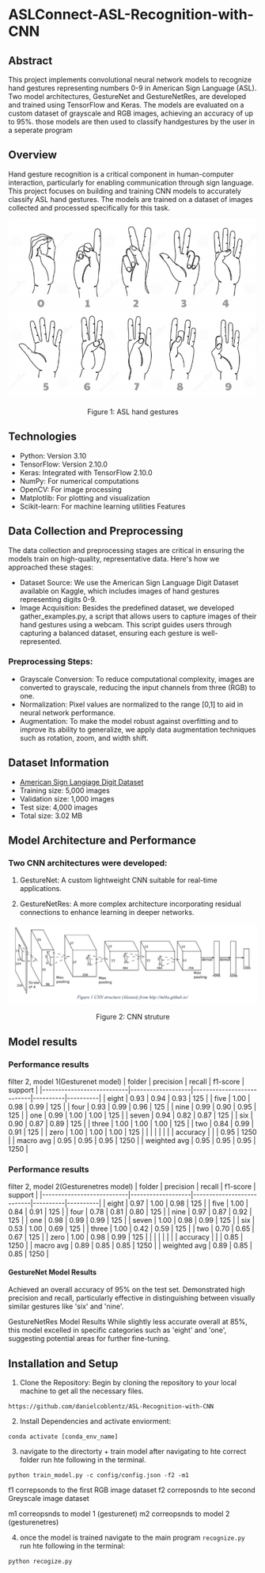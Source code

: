 # ASLConnect-ASL-Recognition-with-CNN
## Abstract
This project implements convolutional neural network models to recognize hand gestures representing numbers 0-9 in American Sign Language (ASL). Two model architectures, GestureNet and GestureNetRes, are developed and trained using TensorFlow and Keras. The models are evaluated on a custom dataset of grayscale and RGB images, achieving an accuracy of up to 95%. those models are then used to classify handgestures by the user in a seperate program

## Overview
Hand gesture recognition is a critical component in human-computer interaction, particularly for enabling communication through sign language. This project focuses on building and training CNN models to accurately classify ASL hand gestures. The models are trained on a dataset of images collected and processed specifically for this task.


![Sample Hand Gestures](/images/hand_gesture.png)
<p align="center">Figure 1: ASL hand gestures</p>

## Technologies
- Python: Version 3.10
- TensorFlow: Version 2.10.0
- Keras: Integrated with TensorFlow 2.10.0
- NumPy: For numerical computations
- OpenCV: For image processing
- Matplotlib: For plotting and visualization
- Scikit-learn: For machine learning utilities
Features

## Data Collection and Preprocessing
The data collection and preprocessing stages are critical in ensuring the models train on high-quality, representative data. Here's how we approached these stages:

- Dataset Source: We use the American Sign Language Digit Dataset available on Kaggle, which includes images of hand gestures representing digits 0-9.
- Image Acquisition: Besides the predefined dataset, we developed gather_examples.py, a script that allows users to capture images of their hand gestures using a webcam. This script guides users through capturing a balanced dataset, ensuring each gesture is well-represented.
### Preprocessing Steps:

- Grayscale Conversion: To reduce computational complexity, images are converted to grayscale, reducing the input channels from three (RGB) to one.
- Normalization: Pixel values are normalized to the range [0,1] to aid in neural network performance.
- Augmentation: To make the model robust against overfitting and to improve its ability to generalize, we apply data augmentation techniques such as rotation, zoom, and width shift.








## Dataset Information
 - [American Sign Langiage Digit Dataset](https://www.kaggle.com/datasets/rayeed045/american-sign-language-digit-dataset?resource=download)
- Training size: 5,000 images
- Validation size: 1,000 images
- Test size: 4,000 images
- Total size: 3.02 MB

## Model Architecture and Performance
### Two CNN architectures were developed:

1) GestureNet: A custom lightweight CNN suitable for real-time applications.

2) GestureNetRes: A more complex architecture incorporating residual connections to enhance learning in deeper networks.

                                                                      
                                                                       

![CNN Base Architecture](/images/CNN_architexture.png "CNN base architecture")
<p align="center">Figure 2: CNN struture</p>



## Model results
### Performance results
filter 2, model 1(Gesturenet model)
| folder                    | precision         | recall                    | f1-score |  support |
|---------------------------|-------------------|---------------------------|----------|----------|
| eight                     | 0.93              | 0.94                      | 0.93     | 125      |
| five                      | 1.00              | 0.98                      | 0.99     | 125      |
| four                      | 0.93              | 0.99                      | 0.96     | 125      |
| nine                      | 0.99              | 0.90                      | 0.95     | 125      |
| one                       | 0.99              | 1.00                      | 1.00     | 125      |
| seven                     | 0.94              | 0.82                      | 0.87     | 125      |
| six                       | 0.90              | 0.87                      | 0.89     | 125      |
| three                     | 1.00              | 1.00                      | 1.00     | 125      |
| two                       | 0.84              | 0.99                      | 0.91     | 125      |
| zero                      | 1.00              | 1.00                      | 1.00     | 125      |
|                           |                   |                           |          |          |
| accuracy                  |                   |                           | 0.95     | 1250     |
| macro avg                 | 0.95              | 0.95                      | 0.95     | 1250     |
| weighted avg              | 0.95              | 0.95                      | 0.95     | 1250     |



### Performance results
filter 2, model 2(Gesturenetres model)
| folder                    | precision         | recall                    | f1-score |  support |
|---------------------------|-------------------|---------------------------|----------|----------|
| eight                     | 0.97              | 1.00                      | 0.98     | 125      |
| five                      | 1.00              | 0.84                      | 0.91     | 125      |
| four                      | 0.78              | 0.81                      | 0.80     | 125      |
| nine                      | 0.97              | 0.87                      | 0.92     | 125      |
| one                       | 0.98              | 0.99                      | 0.99     | 125      |
| seven                     | 1.00              | 0.98                      | 0.99     | 125      |
| six                       | 0.53              | 1.00                      | 0.69     | 125      |
| three                     | 1.00              | 0.42                      | 0.59     | 125      |
| two                       | 0.70              | 0.65                      | 0.67     | 125      |
| zero                      | 1.00              | 0.98                      | 0.99     | 125      |
|                           |                   |                           |          |          |
| accuracy                  |                   |                           | 0.85     | 1250     |
| macro avg                 | 0.89              | 0.85                      | 0.85     | 1250     |
| weighted avg              | 0.89              | 0.85                      | 0.85     | 1250     |

#### GestureNet Model Results
Achieved an overall accuracy of 95% on the test set.
Demonstrated high precision and recall, particularly effective in distinguishing between visually similar gestures like 'six' and 'nine'.

GestureNetRes Model Results
While slightly less accurate overall at 85%, this model excelled in specific categories such as 'eight' and 'one', suggesting potential areas for further fine-tuning.

## Installation and Setup
1) Clone the Repository: Begin by cloning the repository to your local machine to get all the necessary files.
```
https://github.com/danielcoblentz/ASL-Recognition-with-CNN
```

2) Install Dependencies and activate enviorment:
```
conda activate [conda_env_name]
```
3) navigate to the directorty + train model
after navigating to hte correct folder run hte following in the terminal.
```
python train_model.py -c config/config.json -f2 -m1
```
f1 correpsonds to the  first RGB image dataset
f2 correposnds to hte second Greyscale image dataset

m1 correopsnds to model 1 (gesturenet)
m2 correopsnds to model 2 (gesturenetres)

4) once the model is trained navigate to the main program `recognize.py`
run hte following in the terminal:
```
python recogize.py
```